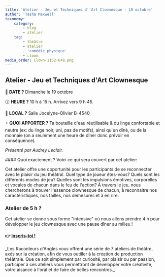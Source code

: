 ```yaml
---
title: 'Atelier - Jeu et Techniques d''Art Clownesque - 19 octobre'
author: 'Tasha Maxwell'
taxonomy:
    category:
        - blog
        - atelier
    tag:
        - théâtre
        - atelier
        - 'comédie physique'
        - clown
media_order: Clown-1152-648.png
---
```


## Atelier - Jeu et Techniques d'Art Clownesque
📆 **DATE ?** Dimanche le 19 octobre

🕧 **HEURE ?** 10 h à 15 h. Arrivez vers 9 h 45.

📍 **LOCAL ?** Salle Jocelyne-Olivier B-4540

⭐ **QUOI APPORTER ?** Ta bouteille d'eau réutilisable & du linge confortable et neutre (ex: du linge noir, uni, pas de motifs), ainsi qu'un dîné, ou de la monnaie (on a seulement une heure de dîner donc prévoir en conséquence).

_Présenté par Audrey Leclair._
<p>
    <p>
	</p>
</p>
#### Quoi exactement ?
Voici ce qui sera couvert par cet atelier:

Cet atelier offre une opportunité pour les participants de se reconnecter avec le plaisir du jeu théâtral. Quel type de joueur êtes-vous? Quels sont les différents modes de jeu? Quelles sont les impulsions émotives, corporelles et vocales de chacun dans le feu de l'action? À travers le jeu, nous chercherons à trouver l'essence clownesque de chacun, à reconnaitre nos caractéristiques, nos failles, nos démesures et à en rire. 

### Atelier de 5 h ? 

Cet atelier se donne sous forme "intensive" où nous allons prendre 4 h pour développer le jeu clownesque avec une pause dîner au milieu !

#### 👉 [Inscris-toi !](https://lepointdevente.com/billets/kbg251019001)
<p>
    <span class="line"></span>
</p>
_Les Raconteurs d'Angles vous offrent une série de 7 ateliers de théâtre, axés sur la création, afin de vous outiller à la création de production théâtrale.
Que ce soit simplement par curiosité, par plaisir ou par passion, participer à ces ateliers vous permettront de développer votre créativité, votre aisance à l'oral et de faire de belles rencontres._